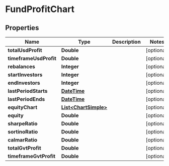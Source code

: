 
# FundProfitChart

## Properties
Name | Type | Description | Notes
------------ | ------------- | ------------- | -------------
**totalUsdProfit** | **Double** |  |  [optional]
**timeframeUsdProfit** | **Double** |  |  [optional]
**rebalances** | **Integer** |  |  [optional]
**startInvestors** | **Integer** |  |  [optional]
**endInvestors** | **Integer** |  |  [optional]
**lastPeriodStarts** | [**DateTime**](DateTime.md) |  |  [optional]
**lastPeriodEnds** | [**DateTime**](DateTime.md) |  |  [optional]
**equityChart** | [**List&lt;ChartSimple&gt;**](ChartSimple.md) |  |  [optional]
**equity** | **Double** |  |  [optional]
**sharpeRatio** | **Double** |  |  [optional]
**sortinoRatio** | **Double** |  |  [optional]
**calmarRatio** | **Double** |  |  [optional]
**totalGvtProfit** | **Double** |  |  [optional]
**timeframeGvtProfit** | **Double** |  |  [optional]



